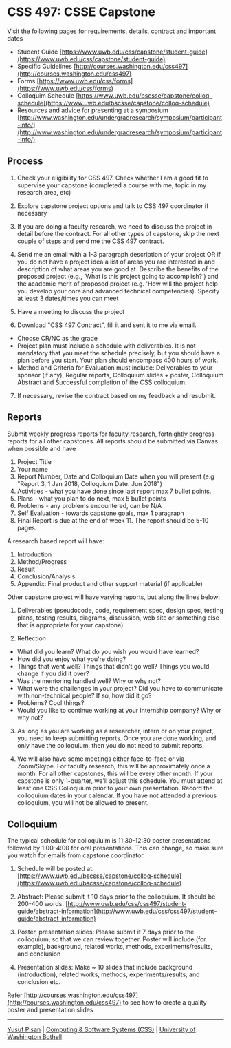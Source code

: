 # CSS 497: CSSE Capstone

Visit the following pages for requirements, details, contract and important dates
- Student Guide [https://www.uwb.edu/css/capstone/student-guide](https://www.uwb.edu/css/capstone/student-guide)
- Specific Guidelines [http://courses.washington.edu/css497](http://courses.washington.edu/css497)
- Forms [https://www.uwb.edu/css/forms](https://www.uwb.edu/css/forms)
- Colloquim Schedule [https://www.uwb.edu/bscsse/capstone/colloq-schedule](https://www.uwb.edu/bscsse/capstone/colloq-schedule)
- Resources and advice for presenting at a symposium [http://www.washington.edu/undergradresearch/symposium/participant-info/](http://www.washington.edu/undergradresearch/symposium/participant-info/)

## Process

1. Check your eligibility for CSS 497. Check whether I am a good fit to supervise your capstone (completed a course with me, topic in my research area, etc)

2. Explore capstone project options and talk to CSS 497 coordinator if necessary

3. If you are doing a faculty research, we need to discuss the project in detail before the
contract. For all other types of capstone, skip the next couple of steps and send me the
CSS 497 contract.

4. Send me an email with a 1-3 paragraph description of your project OR if you do not have
a project idea a list of areas you are interested in and description of what areas you are
good at. Describe the benefits of the proposed project (e.g., ‘What is this project going to
accomplish?’) and the academic merit of proposed project (e.g. 'How will the project help
you develop your core and advanced technical competencies). Specify at least 3
dates/times you can meet

5. Have a meeting to discuss the project

6. Download "CSS 497 Contract", fill it and sent it to me via email.
- Choose CR/NC as the grade
- Project plan must include a schedule with deliverables. It is not mandatory that
you meet the schedule precisely, but you should have a plan before you start.
Your plan should encompass 400 hours of work.
- Method and Criteria for Evaluation must include: Deliverables to your sponsor (if
any), Regular reports, Colloquium slides + poster, Colloquium Abstract and
Successful completion of the CSS colloquium.

7. If necessary, revise the contract based on my feedback and resubmit.

## Reports

Submit weekly progress reports for faculty research, fortnightly progress reports for all
other capstones. All reports should be submitted via Canvas when possible and have

1. Project Title
2. Your name
3. Report Number, Date and Colloquium Date when you will present
(e.g "Report 3, 1 Jan 2018, Colloquium Date: Jun 2018")
4. Activities - what you have done since last report max 7 bullet points.
5. Plans - what you plan to do next, max 5 bullet points
6. Problems - any problems encountered, can be N/A
7. Self Evaluation - towards capstone goals, max 1 paragraph
2. Final Report is due at the end of week 11. The report should be 5-10 pages.

A research based report will have:
1. Introduction
2. Method/Progress
3. Result
4. Conclusion/Analysis
5. Appendix: Final product and other support material (if applicable)

Other capstone project will have varying reports, but along the lines below:

1. Deliverables (pseudocode, code, requirement spec, design spec, testing
plans, testing results, diagrams, discussion, web site or something else that is appropriate
for your capstone)

2. Reflection
- What did you learn? What do you wish you would have learned?
- How did you enjoy what you're doing?
- Things that went well? Things that didn't go well? Things you would
change if you did it over?
- Was the mentoring handled well? Why or why not?
- What were the challenges in your project? Did you have to communicate with non-technical people? If so, how did it go?
- Problems? Cool things?
- Would you like to continue working at your internship company? Why or why not?

3. As long as you are working as a researcher, intern or on your project, you need to keep
submitting reports. Once you are done working, and only have the colloquium, then you do
not need to submit reports.

4. We will also have some meetings either face-to-face or via Zoom/Skype. For faculty
research, this will be approximately once a month. For all other capstones, this will be every
other month. If your capstone is only 1-quarter, we'll adjust this schedule.
You must attend at least one CSS Colloquium prior to your own presentation. Record the
colloquium dates in your calendar. If you have not attended a previous colloquium, you will not
be allowed to present.

## Colloquium

The typical schedule for colloquiuim is 11:30-12:30 poster presentations followed by 1:00-4:00 for oral presentations. This can change, so make sure you watch for emails from capstone coordinator.

1) Schedule will be posted at: [https://www.uwb.edu/bscsse/capstone/colloq-schedule](https://www.uwb.edu/bscsse/capstone/colloq-schedule)

2) Abstract: Please submit it 10 days prior to the colloquium. It should be 200-400 words. [http://www.uwb.edu/css/css497/student-guide/abstract-information](http://www.uwb.edu/css/css497/student-guide/abstract-information)

3) Poster, presentation slides: Please submit it 7 days prior to the colloquium, so that we can review together. Poster will include (for example), background, related works, methods, experiments/results, and conclusion

4) Presentation slides: Make ~ 10 slides that include background (introduction), related works, methods, experiments/results, and conclusion etc.

Refer [http://courses.washington.edu/css497](http://courses.washington.edu/css497) to see how to create a quality poster and presentation slides


***

[Yusuf Pisan](https://pisanorg.github.io/yusuf/) | [Computing & Software Systems (CSS)](https://www.uwb.edu/css) | [University of Washington Bothell](https://www.uwb.edu/)
